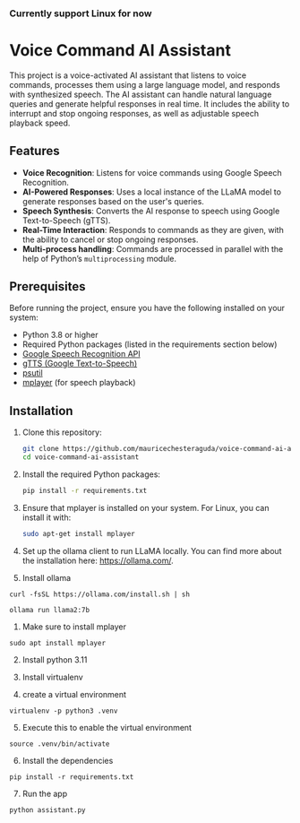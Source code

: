 ### Currently support Linux for now

# Voice Command AI Assistant

This project is a voice-activated AI assistant that listens to voice commands, processes them using a large language model, and responds with synthesized speech. The AI assistant can handle natural language queries and generate helpful responses in real time. It includes the ability to interrupt and stop ongoing responses, as well as adjustable speech playback speed.

## Features
- **Voice Recognition**: Listens for voice commands using Google Speech Recognition.
- **AI-Powered Responses**: Uses a local instance of the LLaMA model to generate responses based on the user's queries.
- **Speech Synthesis**: Converts the AI response to speech using Google Text-to-Speech (gTTS).
- **Real-Time Interaction**: Responds to commands as they are given, with the ability to cancel or stop ongoing responses.
- **Multi-process handling**: Commands are processed in parallel with the help of Python’s `multiprocessing` module.

## Prerequisites
Before running the project, ensure you have the following installed on your system:
- Python 3.8 or higher
- Required Python packages (listed in the requirements section below)
- [Google Speech Recognition API](https://pypi.org/project/SpeechRecognition/)
- [gTTS (Google Text-to-Speech)](https://pypi.org/project/gTTS/)
- [psutil](https://pypi.org/project/psutil/)
- [mplayer](http://www.mplayerhq.hu/) (for speech playback)

## Installation

1. Clone this repository:
   ```bash
   git clone https://github.com/mauricechesteraguda/voice-command-ai-assistant.git
   cd voice-command-ai-assistant
    ```


2. Install the required Python packages:

    ```bash
    pip install -r requirements.txt
    ```
    
3. Ensure that mplayer is installed on your system. For Linux, you can install it with:
    ```bash
    sudo apt-get install mplayer
    ```

4. Set up the ollama client to run LLaMA locally. You can find more about the installation here: https://ollama.com/.


0. Install ollama

`curl -fsSL https://ollama.com/install.sh | sh`

`ollama run llama2:7b`

1. Make sure to install mplayer

`sudo apt install mplayer`

2. Install python 3.11

3. Install virtualenv

4. create a virtual environment

`virtualenv -p python3 .venv`

5. Execute this to enable the virtual environment

`source .venv/bin/activate`

6. Install the dependencies

`pip install -r requirements.txt`

7. Run the app

`python assistant.py`
